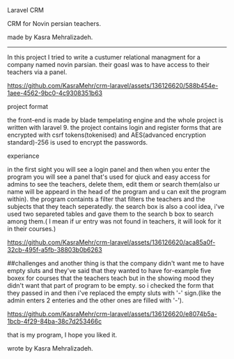 Laravel CRM

CRM for Novin persian teachers.

made by Kasra Mehralizadeh.
____________________________
In this project I tried to write a custumer relational managment for a company named novin parsian.
their goasl was to have access to their teachers via a panel.


https://github.com/KasraMehr/crm-laravel/assets/136126620/588b454e-1aee-4562-9bc0-4c9308351b63



project format

the front-end is made by blade tempelating engine and the whole project is written with laravel 9.
the project contains login and register forms that are encrypted with csrf tokens(tokenised) and
AES(advanced encryption standard)-256 is used to encrypt the passwords.

experiance

in the first sight you will see a login panel and then when you enter the program you will see a panel that's used for 
qiuck and easy access for admins to see the teachers, delete them, edit them or search them(also ur name will be appeard 
in the head of the program and u can exit the program within).
the program containts a filter that filters the teachers and the subjects that they teach seperatedly.
the search box is also a cool idea, i've used two separeted tables and gave them to the search b box to search among them.(
    I mean if ur entry was not found in teachers, it will look for it in their courses.)


https://github.com/KasraMehr/crm-laravel/assets/136126620/aca85a0f-32cb-495f-a5fb-38803b0b6263


##challenges
and another thing is that the company didn't want me to have empty sluts and they've said that they wanted to have for-example five boxex for 
courses that the teachers teach but in the showing mood they didn't want that part of program to be empty. so i checked the form that they passed in 
and then i've replaced the empty sluts with '-' sign.(like the admin enters 2 enteries and the other ones are filled with '-').


https://github.com/KasraMehr/crm-laravel/assets/136126620/e8074b5a-1bcb-4f29-84ba-38c7d253466c


that is my program, I hope you liked it.

wrote by Kasra Mehralizadeh.
